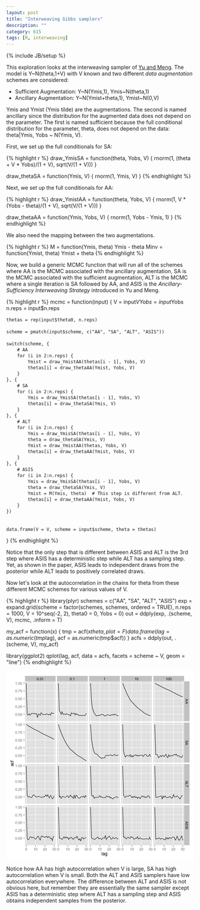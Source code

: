 ```yaml
---
layout: post
title: "Interweaving Gibbs samplers"
description: ""
category: 615
tags: [R, interweaving]
---
```

{% include JB/setup %}

This exploration looks at the interweaving sampler of [Yu and Meng](http://dx.doi.org/10.1198/jcgs.2011.203main). The model is Y~N(theta,1+V) with V known and two different <em>data augmentation</em> schemes are considered:

- Sufficient Augmentation: Y~N(Ymis,1), Ymis~N(theta,1) 
- Ancillary Augmentation: Y~N(Ymist+theta,1), Ymist~N(0,V)

Ymis and Ymist (Ymis tilde) are the augmentations.
The second is named ancillary since the distribution for the augmented data does not depend on the parameter. The first is named sufficient because the full conditional distribution for the parameter, theta, does not depend on the data: theta|Ymis, Yobs ~ N(Ymis, V). 

First, we set up the full conditionals for SA:


{% highlight r %}
draw_YmisSA = function(theta, Yobs, V) {
    rnorm(1, (theta + V * Yobs)/(1 + V), sqrt(V/(1 + V)))
}

draw_thetaSA = function(Ymis, V) {
    rnorm(1, Ymis, V)
}
{% endhighlight %}


Next, we set up the full conditionals for AA:


{% highlight r %}
draw_YmistAA = function(theta, Yobs, V) {
    rnorm(1, V * (Yobs - theta)/(1 + V), sqrt(V/(1 + V)))
}

draw_thetaAA = function(Ymis, Yobs, V) {
    rnorm(1, Yobs - Ymis, 1)
}
{% endhighlight %}


We also need the mapping between the two augmentations. 


{% highlight r %}
M = function(Ymis, theta) Ymis - theta
Minv = function(Ymist, theta) Ymist + theta
{% endhighlight %}


Now, we build a generic MCMC function that will run all of the schemes where AA is the MCMC associated with the ancillary augmentation, SA is the MCMC associated with the sufficient augmentation, ALT is the MCMC where a single iteration is SA followed by AA, and ASIS is the <em>Ancillary-Sufficiency Interweaving Strategy</em> introduced in Yu and Meng.


{% highlight r %}
mcmc = function(input) {
    V = input$V
    Yobs = input$Yobs
    n.reps = input$n.reps
    
    thetas = rep(input$theta0, n.reps)
    
    scheme = pmatch(input$scheme, c("AA", "SA", "ALT", "ASIS"))
    
    switch(scheme, {
        # AA
        for (i in 2:n.reps) {
            Ymist = draw_YmistAA(thetas[i - 1], Yobs, V)
            thetas[i] = draw_thetaAA(Ymist, Yobs, V)
        }
    }, {
        # SA
        for (i in 2:n.reps) {
            Ymis = draw_YmisSA(thetas[i - 1], Yobs, V)
            thetas[i] = draw_thetaSA(Ymis, V)
        }
    }, {
        # ALT
        for (i in 2:n.reps) {
            Ymis = draw_YmisSA(thetas[i - 1], Yobs, V)
            theta = draw_thetaSA(Ymis, V)
            Ymist = draw_YmistAA(thetas, Yobs, V)
            thetas[i] = draw_thetaAA(Ymist, Yobs, V)
        }
    }, {
        # ASIS
        for (i in 2:n.reps) {
            Ymis = draw_YmisSA(thetas[i - 1], Yobs, V)
            theta = draw_thetaSA(Ymis, V)
            Ymist = M(Ymis, theta)  # This step is different from ALT.
            thetas[i] = draw_thetaAA(Ymist, Yobs, V)
        }
    })
    
    
    data.frame(V = V, scheme = input$scheme, theta = thetas)
}
{% endhighlight %}


Notice that the only step that is different between ASIS and ALT is the 3rd step where ASIS has a deterministic step while ALT has a sampling step. Yet, as shown in the paper, ASIS leads to independent draws from the posterior while ALT leads to positively correlated draws. 

Now let's look at the autocorrelation in the chains for theta from these different MCMC schemes for various values of V.


{% highlight r %}
library(plyr)
schemes = c("AA", "SA", "ALT", "ASIS")
exp = expand.grid(scheme = factor(schemes, schemes, ordered = TRUE), n.reps = 1000, 
    V = 10^seq(-2, 2), theta0 = 0, Yobs = 0)
out = ddply(exp, .(scheme, V), mcmc, .inform = T)

my_acf = function(x) {
    tmp = acf(x$theta, plot = F)
    data.frame(lag = as.numeric(tmp$lag), acf = as.numeric(tmp$acf))
}
acfs = ddply(out, .(scheme, V), my_acf)

library(ggplot2)
qplot(lag, acf, data = acfs, facets = scheme ~ V, geom = "line")
{% endhighlight %}

![center](/../figs/2013-09-19-interweaving/unnamed-chunk-5.png) 


Notice how AA has high autocorrelation when V is large, SA has high autocorrelation when V is small. Both the ALT and ASIS samplers have low autocorrelation everywhere. The difference between ALT and ASIS is not obvious here, but remember they are essentially the same sampler except ASIS has a deterministic step where ALT has a sampling step and ASIS obtains independent samples from the posterior. 

